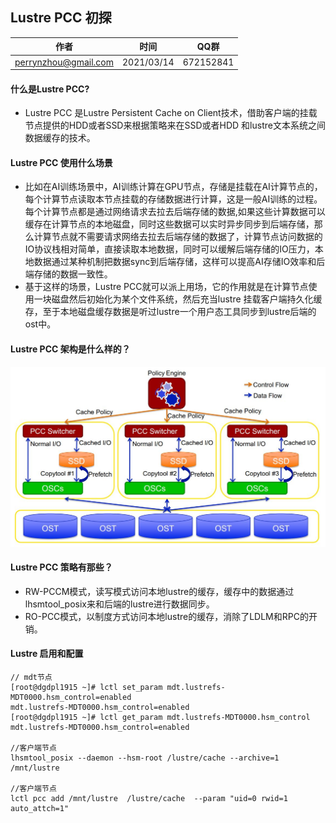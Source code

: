 ## Lustre PCC 初探

| 作者 | 时间 |QQ群 |
| ------ | ------ |------ |
| perrynzhou@gmail.com |2021/03/14 |672152841 |

####  什么是Lustre PCC?
- Lustre PCC 是Lustre  Persistent Cache on Client技术，借助客户端的挂载节点提供的HDD或者SSD来根据策略来在SSD或者HDD 和lustre文本系统之间数据缓存的技术。

#### Lustre PCC 使用什么场景

- 比如在AI训练场景中，AI训练计算在GPU节点，存储是挂载在AI计算节点的，每个计算节点读取本节点挂载的存储数据进行计算，这是一般AI训练的过程。每个计算节点都是通过网络请求去拉去后端存储的数据,如果这些计算数据可以缓存在计算节点的本地磁盘，同时这些数据可以实时异步同步到后端存储，那么计算节点就不需要请求网络去拉去后端存储的数据了，计算节点访问数据的IO协议栈相对简单，直接读取本地数据，同时可以缓解后端存储的IO压力，本地数据通过某种机制把数据sync到后端存储，这样可以提高AI存储IO效率和后端存储的数据一致性。
- 基于这样的场景，Lustre PCC就可以派上用场，它的作用就是在计算节点使用一块磁盘然后初始化为某个文件系统，然后充当lustre 挂载客户端持久化缓存，至于本地磁盘缓存数据是听过lustre一个用户态工具同步到lustre后端的ost中。


#### Lustre PCC 架构是什么样的？

![pcc-arc](../images/pcc-arc.JPG)

#### Lustre PCC 策略有那些？

- RW-PCCM模式，读写模式访问本地lustre的缓存，缓存中的数据通过lhsmtool_posix来和后端的lustre进行数据同步。
- RO-PCC模式，以制度方式访问本地lustre的缓存，消除了LDLM和RPC的开销。


#### Lustre 启用和配置

```
// mdt节点
[root@dgdpl1915 ~]# lctl set_param mdt.lustrefs-MDT0000.hsm_control=enabled
mdt.lustrefs-MDT0000.hsm_control=enabled
[root@dgdpl1915 ~]# lctl get_param mdt.lustrefs-MDT0000.hsm_control       
mdt.lustrefs-MDT0000.hsm_control=enabled

//客户端节点
lhsmtool_posix --daemon --hsm-root /lustre/cache --archive=1 /mnt/lustre

//客户端节点
lctl pcc add /mnt/lustre  /lustre/cache  --param "uid=0 rwid=1 auto_attch=1"
```
